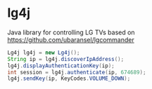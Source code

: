 # lg4j
Java library for controlling LG TVs based on https://github.com/ubaransel/lgcommander

```java
Lg4j lg4j = new Lg4j();
String ip = lg4j.discoverIpAddress();
lg4j.displayAuthenticationKey(ip);
int session = lg4j.authenticate(ip, 674689);
lg4j.sendKey(ip, KeyCodes.VOLUME_DOWN);
```
